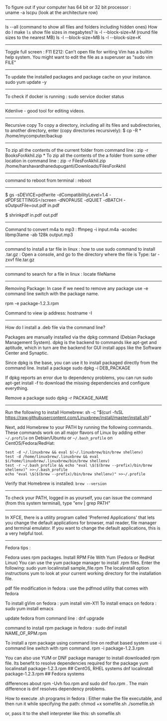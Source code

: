 To figure out if your computer has 64 bit or 32 bit processor :  
uname -a
lscpu (look at the architecture row)

-------------------------------------------------------------------

ls --all (command to show all files and folders including hidden ones)
How do I make `ls` show file sizes in megabytes?
ls -l --block-size=M (round file sizes to the nearest MB)
ls -l --block-size=MB
ls -l --block-size=K

-------------------------------------------------------------------

Toggle full screen : F11
E212: Can't open file for writing
Vim has a builtin help system.
You might want to edit the file as a superuser as "sudo vim FILE"

-------------------------------------------------------------------

To update the installed packages and package cache on your instance.
sudo yum update -y

-------------------------------------------------------------------

To check if docker is running : 
sudo service docker status

-------------------------------------------------------------------

Kdenlive - good tool for editing videos.

-------------------------------------------------------------------
Recursive copy
To copy a directory, including all its files and subdirectories, to another directory, enter (copy directories recursively):
$ cp -R * /home/mycomputer/backup

-------------------------------------------------------------------
To zip all the contents of the current folder from command line : zip -r BooksForAkhil.zip *
To zip all the contents of the a folder from some other location in command line : zip -r FilesForAkhil.zip /home/harshavardhanedupuganti/Downloads/FilesForAkhil

-----------------------------------------------------------------

command to reboot from terminal : reboot

-----------------------------------------------------------------

$ gs -sDEVICE=pdfwrite -dCompatibilityLevel=1.4 -dPDFSETTINGS=/screen -dNOPAUSE -dQUIET -dBATCH -sOutputFile=out.pdf in.pdf

$ shrinkpdf in.pdf out.pdf

-----------------------------------------------------------------

Command to convert m4a to mp3 : ffmpeg -i input.m4a -acodec libmp3lame -ab 128k output.mp3

-----------------------------------------------------------------

command to install a tar file in linux : how to use sudo command to install .tar.gz :
Open a console, and go to the directory where the file is
Type: tar -zxvf file.tar.gz

------------------------------------------------------------------

command to search for a file in linux : locate fileName

---------------------------------------------------------------------

Removing Package:
In case if we need to remove any package use -e command line switch with the package name.

rpm -e package-1.2.3.rpm

Command to view ip address: hostname -I

---------------


How do I install a .deb file via the command line?

Packages are manually installed via the dpkg command (Debian Package Management System). dpkg is the backend to commands like apt-get and aptitude, which in turn are the backend for GUI install apps like the Software Center and Synaptic.

Since dpkg is the base, you can use it to install packaged directly from the command line.
Install a package
sudo dpkg -i DEB_PACKAGE

If dpkg reports an error due to dependency problems, you can run sudo apt-get install -f to download the missing dependencies and configure everything.

Remove a package
sudo dpkg -r PACKAGE_NAME

---------------------------------------------------------------

Run the following to install Homebrew:
sh -c "$(curl -fsSL https://raw.githubusercontent.com/Linuxbrew/install/master/install.sh)"

Next, add Homebrew to your PATH by running the following commands. These commands work on all major flavors of Linux by adding either `~/.profile` on Debian/Ubuntu or `~/.bash_profile` on CentOS/Fedora/RedHat:

```
test -d ~/.linuxbrew && eval $(~/.linuxbrew/bin/brew shellenv)
test -d /home/linuxbrew/.linuxbrew && eval $(/home/linuxbrew/.linuxbrew/bin/brew shellenv)
test -r ~/.bash_profile && echo "eval \$($(brew --prefix)/bin/brew shellenv)" >>~/.bash_profile
echo "eval \$($(brew --prefix)/bin/brew shellenv)" >>~/.profile
```

Verify that Homebrew is installed: `brew --version`

---------------------------------------------------------------

To check your PATH, logged in as yourself, you can issue the command (from this system terminal), type "env | grep PATH"

---------------------------------------------------------------

In XFCE, there is a utility program called 'Preferred Applications' that lets you change the default applications for browser, mail reader, file manager and terminal emulator. If you want to change the default applications, this is a very helpful tool.

---------------------------------------------------------------

Fedora tips : 

Fedora uses rpm packages.
Install RPM File With Yum (Fedora or RedHat Linux)
You can use the yum package manager to install .rpm files.
Enter the following:
sudo yum localinstall sample_file.rpm
The localinstall option instructions yum to look at your current working directory for the installation file.

pdf file modification in fedora : use the pdfmod utility that comes with fedora

To install gVim on fedora : yum install vim-X11
To install emacs on fedora : sudo yum install emacs

update fedora from command line : dnf upgrade

command to install rpm package in fedora : 
sudo dnf install NAME_OF_RPM.rpm

To install a rpm package using command line on redhat based system use -i command line switch with rpm command.
rpm -i package-1.2.3.rpm


You can also use YUM or DNF package manager to install downloaded rpm file. Its benefit to resolve dependencies required for the package
yum localinstall package-1.2.3.rpm     ## CentOS, RHEL systems 
dnf localinstall package-1.2.3.rpm     ## Fedora systems

differences about rpm -Uvh foo.rpm and sudo dnf foo.rpm . The main difference is dnf resolves dependency problems.

How to execute .sh programs in fedora :
Either make the file executable, and then run it while specifying the path:
chmod +x somefile.sh
./somefile.sh

or, pass it to the shell interpreter like this:
sh somefile.sh

